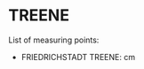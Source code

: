 # TREENE

List of measuring points:

* FRIEDRICHSTADT TREENE: <Value topic="rivers/pegel-online/TREENE/FRIEDRICHSTADT TREENE/measurementValue"/> cm
